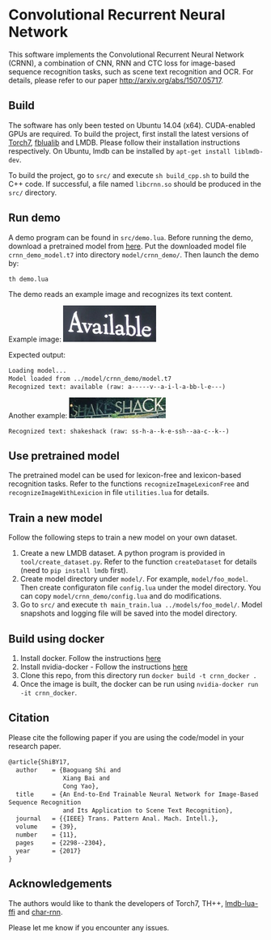 Convolutional Recurrent Neural Network     
======================================   

This software implements the Convolutional Recurrent Neural Network (CRNN), a combination of CNN, RNN and CTC loss for image-based sequence recognition tasks, such as scene text recognition and OCR. For details, please refer to our paper http://arxiv.org/abs/1507.05717.

Build
-----

The software has only been tested on Ubuntu 14.04 (x64). CUDA-enabled GPUs are required. To build the project, first install the latest versions of [Torch7](http://torch.ch), [fblualib](https://github.com/facebook/fblualib) and LMDB. Please follow their installation instructions respectively. On Ubuntu, lmdb can be installed by ``apt-get install liblmdb-dev``.

To build the project, go to ``src/`` and execute ``sh build_cpp.sh`` to build the C++ code. If successful, a file named ``libcrnn.so`` should be produced in the ``src/`` directory.


Run demo
--------

A demo program can be found in ``src/demo.lua``. Before running the demo, download a pretrained model from [here](https://www.dropbox.com/s/tx6cnzkpg99iryi/crnn_demo_model.t7?dl=0). Put the downloaded model file ``crnn_demo_model.t7`` into directory ``model/crnn_demo/``. Then launch the demo by:

    th demo.lua

The demo reads an example image and recognizes its text content.
 
Example image:
![Example Image](./data/demo.png)

Expected output:
 
    Loading model...
    Model loaded from ../model/crnn_demo/model.t7
    Recognized text: available (raw: a-----v--a-i-l-a-bb-l-e---)
    
Another example:
![Example Image2](./data/demo2.jpg)

    Recognized text: shakeshack (raw: ss-h-a--k-e-ssh--aa-c--k--)


Use pretrained model
--------------------

The pretrained model can be used for lexicon-free and lexicon-based recognition tasks. Refer to the functions ``recognizeImageLexiconFree`` and ``recognizeImageWithLexicion`` in file ``utilities.lua`` for details.


Train a new model
-----------------

Follow the following steps to train a new model on your own dataset.

  1. Create a new LMDB dataset. A python program is provided in ``tool/create_dataset.py``. Refer to the function ``createDataset`` for details (need to ``pip install lmdb`` first).
  2. Create model directory under ``model/``. For example, ``model/foo_model``. Then create
   configuraton file ``config.lua`` under the model directory. You can copy ``model/crnn_demo/config.lua`` and do modifications.
  3. Go to ``src/`` and execute ``th main_train.lua ../models/foo_model/``. Model snapshots and logging file will be saved into the model directory.


Build using docker
------------------

  1. Install docker. Follow the instructions [here](https://docs.docker.com/engine/installation/)
  2. Install nvidia-docker - Follow the instructions [here](https://github.com/NVIDIA/nvidia-docker)
  3. Clone this repo, from this directory run `docker build -t crnn_docker .`
  4. Once the image is built, the docker can be run using `nvidia-docker run -it crnn_docker`.
  
Citation
--------

Please cite the following paper if you are using the code/model in your research paper.

    @article{ShiBY17,
      author    = {Baoguang Shi and
                   Xiang Bai and
                   Cong Yao},
      title     = {An End-to-End Trainable Neural Network for Image-Based Sequence Recognition
                   and Its Application to Scene Text Recognition},
      journal   = {{IEEE} Trans. Pattern Anal. Mach. Intell.},
      volume    = {39},
      number    = {11},
      pages     = {2298--2304},
      year      = {2017}
    }


Acknowledgements
----------------

The authors would like to thank the developers of Torch7, TH++, [lmdb-lua-ffi](https://github.com/calind/lmdb-lua-ffi) and [char-rnn](https://github.com/karpathy/char-rnn).

Please let me know if you encounter any issues.
